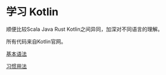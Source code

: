 # 学习 Kotlin

顺便比较Scala Java Rust Kotlin之间异同，加深对不同语言的理解。

所有代码来自Kotlin官网。

[基本语法](./src/main/kotlin/io/github/dreamylost/syntax/basic/Demo1.kt)

[习惯用法](./src/main/kotlin/io/github/dreamylost/syntax/idiom/Demo1.kt)
